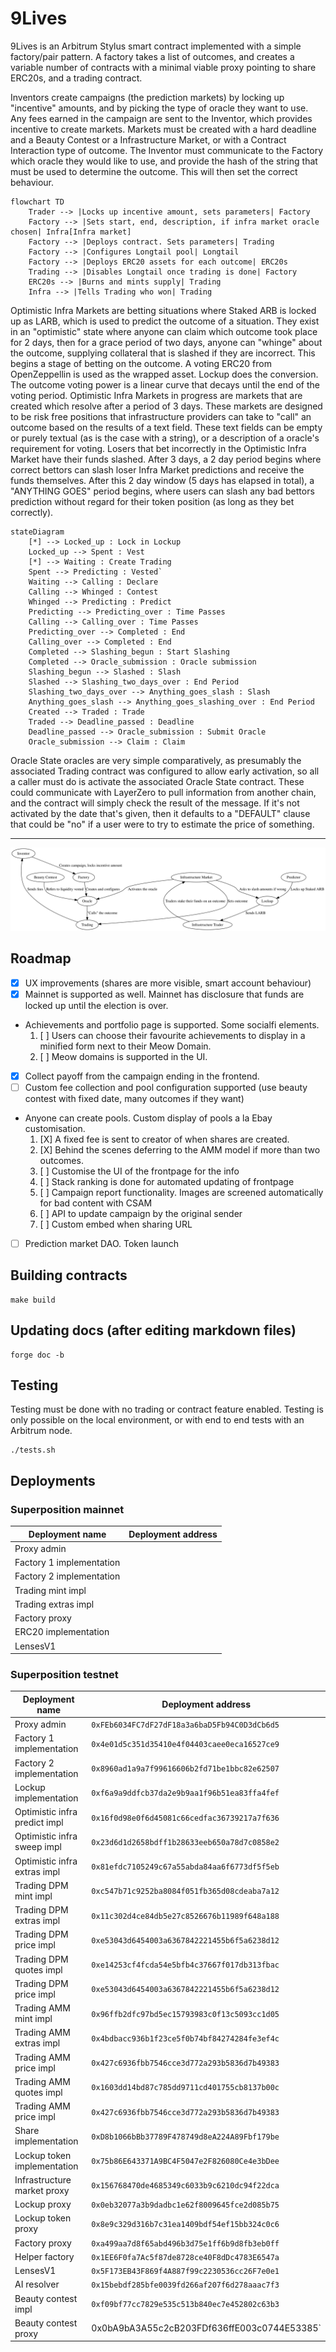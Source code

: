 
# 9Lives

9Lives is an Arbitrum Stylus smart contract implemented with a simple factory/pair
pattern. A factory takes a list of outcomes, and creates a variable number of contracts
with a minimal viable proxy pointing to share ERC20s, and a trading contract.

Inventors create campaigns (the prediction markets) by locking up "incentive" amounts, and
by picking the type of oracle they want to use. Any fees earned in the campaign are sent
to the Inventor, which provides incentive to create markets. Markets must be created with
a hard deadline and a Beauty Contest or a Infrastructure Market, or with a Contract
Interaction type of outcome. The Inventor must communicate to the Factory which oracle
they would like to use, and provide the hash of the string that must be used to determine
the outcome. This will then set the correct behaviour.

```mermaid
flowchart TD
    Trader --> |Locks up incentive amount, sets parameters| Factory
    Factory --> |Sets start, end, description, if infra market oracle chosen| Infra[Infra market]
    Factory --> |Deploys contract. Sets parameters| Trading
    Factory --> |Configures Longtail pool| Longtail
    Factory --> |Deploys ERC20 assets for each outcome| ERC20s
    Trading --> |Disables Longtail once trading is done| Factory
    ERC20s --> |Burns and mints supply| Trading
    Infra --> |Tells Trading who won| Trading
```

Optimistic Infra Markets are betting situations where Staked ARB is locked up as LARB,
which is used to predict the outcome of a situation. They exist in an "optimistic" state
where anyone can claim which outcome took place for 2 days, then for a grace period of two
days, anyone can "whinge" about the outcome, supplying collateral that is slashed if they
are incorrect. This begins a stage of betting on the outcome. A voting ERC20 from
OpenZeppellin is used as the wrapped asset. Lockup does the conversion. The outcome voting
power is a linear curve that decays until the end of the voting period. Optimistic Infra
Markets in progress are markets that are created which resolve after a period of 3 days.
These markets are designed to be risk free positions that infrastructure providers can
take to "call" an outcome based on the results of a text field. These text fields can be
empty or purely textual (as is the case with a string), or a description of a oracle's
requirement for voting. Losers that bet incorrectly in the Optimistic Infra Market have
their funds slashed. After 3 days, a 2 day period begins where correct bettors can slash
loser Infra Market predictions and receive the funds themselves. After this 2 day window
(5 days has elapsed in total), a "ANYTHING GOES" period begins, where users can slash any
bad bettors prediction without regard for their token position (as long as they bet
correctly).

```mermaid
stateDiagram
    [*] --> Locked_up : Lock in Lockup
    Locked_up --> Spent : Vest
    [*] --> Waiting : Create Trading
    Spent --> Predicting : Vested`
    Waiting --> Calling : Declare
    Calling --> Whinged : Contest
    Whinged --> Predicting : Predict
    Predicting --> Predicting_over : Time Passes
    Calling --> Calling_over : Time Passes
    Predicting_over --> Completed : End
    Calling_over --> Completed : End
    Completed --> Slashing_begun : Start Slashing
    Completed --> Oracle_submission : Oracle submission
    Slashing_begun --> Slashed : Slash
    Slashed --> Slashing_two_days_over : End Period
    Slashing_two_days_over --> Anything_goes_slash : Slash
    Anything_goes_slash --> Anything_goes_slashing_over : End Period
    Created --> Traded : Trade
    Traded --> Deadline_passed : Deadline
    Deadline_passed --> Oracle_submission : Submit Oracle
    Oracle_submission --> Claim : Claim
```

Oracle State oracles are very simple comparatively, as presumably the associated Trading
contract was configured to allow early activation, so all a caller must do is activate the
associated Oracle State contract. These could communicate with LayerZero to pull
information from another chain, and the contract will simply check the result of the
message. If it's not activated by the date that's given, then it defaults to a "DEFAULT"
clause that could be "no" if a user were to try to estimate the price of something.

---

![Diagram of the system](diagram.svg)

## Roadmap

- [X] UX improvements (shares are more visible, smart account behaviour)
- [X] Mainnet is supported as well. Mainnet has disclosure that funds are locked up until the election is over.
- Achievements and portfolio page is supported. Some socialfi elements.
    1. [ ] Users can choose their favourite achievements to display in a minified form next to their Meow Domain.
    2. [ ] Meow domains is supported in the UI.
- [X] Collect payoff from the campaign ending in the frontend.
- [ ] Custom fee collection and pool configuration supported (use beauty contest with fixed date, many outcomes if they want)
- Anyone can create pools. Custom display of pools a la Ebay customisation.
    1. [X] A fixed fee is sent to creator of when shares are created.
    2. [X] Behind the scenes deferring to the AMM model if more than two outcomes.
    3. [ ] Customise the UI of the frontpage for the info
    4. [ ] Stack ranking is done for automated updating of frontpage
    5. [ ] Campaign report functionality. Images are screened automatically for bad content with CSAM
    6. [ ] API to update campaign by the original sender
    9. [ ] Custom embed when sharing URL
- [ ] Prediction market DAO. Token launch

## Building contracts

	make build

## Updating docs (after editing markdown files)

	forge doc -b

## Testing

Testing must be done with no trading or contract feature enabled. Testing is only possible
on the local environment, or with end to end tests with an Arbitrum node.

	./tests.sh

## Deployments

### Superposition mainnet

|      Deployment name     |              Deployment address            |
|--------------------------|--------------------------------------------|
| Proxy admin              |  |
| Factory 1 implementation |  |
| Factory 2 implementation |  |
| Trading mint impl        |  |
| Trading extras impl      |  |
| Factory proxy            |  |
| ERC20 implementation     |  |
| LensesV1                 |  |

### Superposition testnet

|        Deployment name        |              Deployment address            |
|-------------------------------|--------------------------------------------|
| Proxy admin                   | `0xFEb6034FC7dF27dF18a3a6baD5Fb94C0D3dCb6d5` |
| Factory 1 implementation      | `0x4e01d5c351d35410e4f04403caee0eca16527ce9` |
| Factory 2 implementation      | `0x8960ad1a9a7f99616606b2fd71be1bbc82e62507` |
| Lockup implementation         | `0xf6a9a9ddfcb37da2e9b9aa1f96b51ea83ffa4fef` |
| Optimistic infra predict impl | `0x16f0d98e0f6d45081c66cedfac36739217a7f636` |
| Optimistic infra sweep impl   | `0x23d6d1d2658bdff1b28633eeb650a78d7c0858e2` |
| Optimistic infra extras impl  | `0x81efdc7105249c67a55abda84aa6f6773df5f5eb` |
| Trading DPM mint impl         | `0xc547b71c9252ba8084f051fb365d08cdeaba7a12` |
| Trading DPM extras impl       | `0x11c302d4ce84db5e27c8526676b11989f648a188` |
| Trading DPM price impl        | `0xe53043d6454003a6367842221455b6f5a6238d12` |
| Trading DPM quotes impl       | `0xe14253cf4fcda54e5bfb4c37667f017db313fbac` |
| Trading DPM price impl        | `0xe53043d6454003a6367842221455b6f5a6238d12` |
| Trading AMM mint impl         | `0x96ffb2dfc97bd5ec15793983c0f13c5093cc1d05` |
| Trading AMM extras impl       | `0x4bdbacc936b1f23ce5f0b74bf84274284fe3ef4c` |
| Trading AMM price impl        | `0x427c6936fbb7546cce3d772a293b5836d7b49383` |
| Trading AMM quotes impl       | `0x1603dd14bd87c785dd9711cd401755cb8137b00c` |
| Trading AMM price impl        | `0x427c6936fbb7546cce3d772a293b5836d7b49383` |
| Share implementation          | `0xD8b1066bBb37789F478749d8eA224A89Fbf179be` |
| Lockup token implementation   | `0x75b86E643371A9BC4F5047e2F826080Ce4e3bDee` |
| Infrastructure market proxy   | `0x156768470de4685349c6033b9c6210dc94f22dca` |
| Lockup proxy                  | `0x0eb32077a3b9dadbc1e62f8009645fce2d085b75` |
| Lockup token proxy            | `0x8e9c329d316b7c31ea1409bdf54ef15bb324c0c6` |
| Factory proxy                 | `0xa499aa7d8f65abd496b3d75e1ff6b9d8fb3eb0ff` |
| Helper factory                | `0x1EE6F0fa7Ac5f87de8728ce40F8dDc4783E6547a` |
| LensesV1                      | `0x5F173EB43F869f4A887f99c2230536cc26F7e0e1` |
| AI resolver                   | `0x15bebdf285bfe0039fd266af207f6d278aaac7f3` |
| Beauty contest impl           | `0xf09bf77cc7829e535c513b840ec7e452802c63b3` |
| Beauty contest proxy          | 0x0bA9bA3A55c2cB203FDf636ffE003c0744E53385` |
